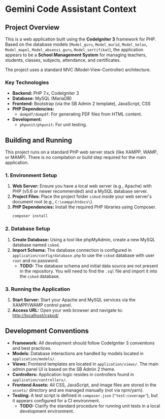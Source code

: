 # Gemini Code Assistant Context

## Project Overview

This is a web application built using the **CodeIgniter 3** framework for PHP. Based on the database models (`Model_guru`, `Model_murid`, `Model_kelas`, `Model_mapel`, `Model_absensi_guru`, `Model_sertifikat`), the application appears to be a **School Management System** for managing teachers, students, classes, subjects, attendance, and certificates.

The project uses a standard MVC (Model-View-Controller) architecture.

### Key Technologies

*   **Backend:** PHP 7.x, CodeIgniter 3
*   **Database:** MySQL (MariaDB)
*   **Frontend:** Bootstrap (via the SB Admin 2 template), JavaScript, CSS
*   **PHP Dependencies:**
    *   `dompdf/dompdf`: For generating PDF files from HTML content.
*   **Development:**
    *   `phpunit/phpunit`: For unit testing.

## Building and Running

This project runs on a standard PHP web server stack (like XAMPP, WAMP, or MAMP). There is no compilation or build step required for the main application.

### 1. Environment Setup

1.  **Web Server:** Ensure you have a local web server (e.g., Apache) with PHP (v5.6 or newer recommended) and a MySQL database server.
2.  **Project Files:** Place the project folder `cskod` inside your web server's document root (e.g., `C:\xampp\htdocs\`).
3.  **PHP Dependencies:** Install the required PHP libraries using Composer.
    ```bash
    composer install
    ```

### 2. Database Setup

1.  **Create Database:** Using a tool like phpMyAdmin, create a new MySQL database named `cskod`.
2.  **Import Schema:** The database connection is configured in `application/config/database.php` to use the `cskod` database with user `root` and no password.
    *   **TODO:** The database schema and initial data source are not present in the repository. You will need to find the `.sql` file and import it into the `cskod` database.

### 3. Running the Application

1.  **Start Server:** Start your Apache and MySQL services via the XAMPP/WAMP control panel.
2.  **Access URL:** Open your web browser and navigate to:
    [http://localhost/cskod/](http://localhost/cskod/)

## Development Conventions

*   **Framework:** All development should follow CodeIgniter 3 conventions and best practices.
*   **Models:** Database interactions are handled by models located in `application/models/`.
*   **Views:** Frontend templates are located in `application/views/`. The main admin panel UI is based on the SB Admin 2 theme.
*   **Controllers:** Application logic resides in controllers found in `application/controllers/`.
*   **Frontend Assets:** All CSS, JavaScript, and image files are stored in the `assets/` directory and are managed manually (not via npm/yarn).
*   **Testing:** A test script is defined in `composer.json` (`"test:coverage"`), but it appears configured for a CI environment.
    *   **TODO:** Clarify the standard procedure for running unit tests in a local development environment.
